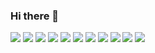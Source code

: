 ### Hi there 👋

<a href="https://www.oracle.com/legal/logos.html" target="_blank"><img src="https://img.shields.io/badge/java-007396?style=flat-square&logo=java&logoColor=white"/></a>
<a href="https://www.jetbrains.com/company/brand/" target="_blank"><img src="https://img.shields.io/badge/kotlin-0095D5?style=flat-square&logo=kotlin&logoColor=white"/></a>
<a href="https://spdx.org/licenses/MIT" target="_blank"><img src="https://img.shields.io/badge/javascript-F7DF1E?style=flat-square&logo=javascript&logoColor=white"/></a>
<img src="https://img.shields.io/badge/aws-232F3E?style=flat-square&logo=amazonaws&logoColor=white"/>
<a href="https://gradle.com/brand" target="_blank"><img src="https://img.shields.io/badge/gradle-02303A?style=flat-square&logo=gradle&logoColor=white"/></a>
<a href="https://spdx.org/licenses/CC-BY-SA-3.0" target="_blank"><img src="https://img.shields.io/badge/jenkins-D24939?style=flat-square&logo=jenkins&logoColor=white"/></a>
<img src="https://img.shields.io/badge/spring-6DB33F?style=flat-square&logo=spring&logoColor=white"/>
<img src="https://img.shields.io/badge/springboot-6DB33F?style=flat-square&logo=springboot&logoColor=white"/>
<img src="https://img.shields.io/badge/docker-2496ED?style=flat-square&logo=docker&logoColor=white"/>
<a href="https://www.oracle.com/legal/logos.html" target="_blank"><img src="https://img.shields.io/badge/oracle-F80000?style=flat-square&logo=oracle&logoColor=white"/></a>
<a href="https://www.mysql.com/about/legal/logos.html" target="_blank"><img src="https://img.shields.io/badge/mysql-4479A1?style=flat-square&logo=mysql&logoColor=white"/></a>



<!--
**ym-seo/ym-seo** is a ✨ _special_ ✨ repository because its `README.md` (this file) appears on your GitHub profile.

Here are some ideas to get you started:

- 🔭 I’m currently working on ...
- 🌱 I’m currently learning ...
- 👯 I’m looking to collaborate on ...
- 🤔 I’m looking for help with ...
- 💬 Ask me about ...
- 📫 How to reach me: ...
- 😄 Pronouns: ...
- ⚡ Fun fact: ...
-->
